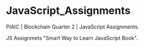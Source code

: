 # JavaScript_Assignments
PIAIC | Blockchain Quarter 2 | JavaScript Assignments.

JS Assignmets "Smart Way to Learn JavaScript Book".
